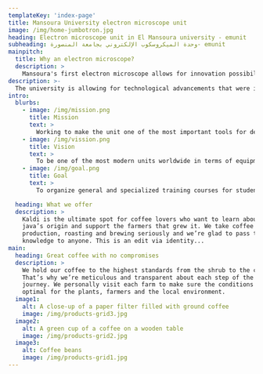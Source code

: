 ```yaml
---
templateKey: 'index-page'
title: Mansoura University electron microscope unit
image: /img/home-jumbotron.jpg
heading: Electron microscope unit in El Mansoura university - emunit
subheading: وحدة الميكروسكوب الإلكتروني بجامعة المنصورة- emunit
mainpitch:
  title: Why an electron microscope?
  description: >
    Mansoura's first electron microscope allows for innovation possibilities like never before.
description: >-
  The university is allowing for technological advancements that were impossible due to lack of an electron microscope!
intro:
  blurbs:
    - image: /img/mission.png
      title: Mission
      text: >
        Working to make the unit one of the most important tools for developing scientific research for various disciplines and working to spread the microscopy technology through education and training for researchers, students and industry.
    - image: /img/vission.png
      title: Vision
      text: >
        To be one of the most modern units worldwide in terms of equipment, expertise, and the quality and accuracy of the obtained results.
    - image: /img/goal.png
      title: Goal
      text: >
        To organize general and specialized training courses for students, researchers and industry workers at regional level. Contribute to supporting the educational process in the area of the electron microscopy. Provide the necessary services to companies and industry. Support and develop scientific research in the Egyptian and regional universities and research centers. Become leaders in testing and analyzing micro samples at the nanoscale level as well as in biological and non-biological disciplines. Offer consultation services to the scientific community locally and regionally.

  heading: What we offer
  description: >
    Kaldi is the ultimate spot for coffee lovers who want to learn about their
    java’s origin and support the farmers that grew it. We take coffee
    production, roasting and brewing seriously and we’re glad to pass that
    knowledge to anyone. This is an edit via identity...
main:
  heading: Great coffee with no compromises
  description: >
    We hold our coffee to the highest standards from the shrub to the cup.
    That’s why we’re meticulous and transparent about each step of the coffee’s
    journey. We personally visit each farm to make sure the conditions are
    optimal for the plants, farmers and the local environment.
  image1:
    alt: A close-up of a paper filter filled with ground coffee
    image: /img/products-grid3.jpg
  image2:
    alt: A green cup of a coffee on a wooden table
    image: /img/products-grid2.jpg
  image3:
    alt: Coffee beans
    image: /img/products-grid1.jpg
---
```

